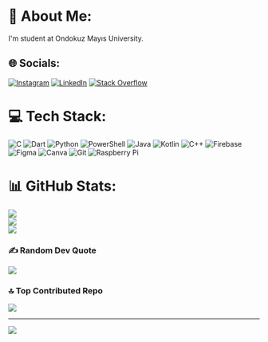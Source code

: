 # 💫 About Me:
I'm student at Ondokuz Mayıs University.


## 🌐 Socials:
[![Instagram](https://img.shields.io/badge/Instagram-%23E4405F.svg?logo=Instagram&logoColor=white)](https://instagram.com/gokhanerkul) [![LinkedIn](https://img.shields.io/badge/LinkedIn-%230077B5.svg?logo=linkedin&logoColor=white)](https://linkedin.com/in/gokhan-erkul) [![Stack Overflow](https://img.shields.io/badge/-Stackoverflow-FE7A16?logo=stack-overflow&logoColor=white)](https://stackoverflow.com/users/25686966/g%c3%b6khan-erkul) 

# 💻 Tech Stack:
![C](https://img.shields.io/badge/c-%2300599C.svg?style=for-the-badge&logo=c&logoColor=white) ![Dart](https://img.shields.io/badge/dart-%230175C2.svg?style=for-the-badge&logo=dart&logoColor=white) ![Python](https://img.shields.io/badge/python-3670A0?style=for-the-badge&logo=python&logoColor=ffdd54) ![PowerShell](https://img.shields.io/badge/PowerShell-%235391FE.svg?style=for-the-badge&logo=powershell&logoColor=white) ![Java](https://img.shields.io/badge/java-%23ED8B00.svg?style=for-the-badge&logo=openjdk&logoColor=white) ![Kotlin](https://img.shields.io/badge/kotlin-%237F52FF.svg?style=for-the-badge&logo=kotlin&logoColor=white) ![C++](https://img.shields.io/badge/c++-%2300599C.svg?style=for-the-badge&logo=c%2B%2B&logoColor=white) ![Firebase](https://img.shields.io/badge/firebase-a08021?style=for-the-badge&logo=firebase&logoColor=ffcd34) ![Figma](https://img.shields.io/badge/figma-%23F24E1E.svg?style=for-the-badge&logo=figma&logoColor=white) ![Canva](https://img.shields.io/badge/Canva-%2300C4CC.svg?style=for-the-badge&logo=Canva&logoColor=white) ![Git](https://img.shields.io/badge/git-%23F05033.svg?style=for-the-badge&logo=git&logoColor=white) ![Raspberry Pi](https://img.shields.io/badge/-RaspberryPi-C51A4A?style=for-the-badge&logo=Raspberry-Pi)
# 📊 GitHub Stats:
![](https://github-readme-stats.vercel.app/api?username=gokhanerkul&theme=radical&hide_border=false&include_all_commits=true&count_private=true)<br/>
![](https://github-readme-streak-stats.herokuapp.com/?user=gokhanerkul&theme=radical&hide_border=false)<br/>
![](https://github-readme-stats.vercel.app/api/top-langs/?username=gokhanerkul&theme=radical&hide_border=false&include_all_commits=true&count_private=true&layout=compact)

### ✍️ Random Dev Quote
![](https://quotes-github-readme.vercel.app/api?type=horizontal&theme=radical)

### 🔝 Top Contributed Repo
![](https://github-contributor-stats.vercel.app/api?username=gokhanerkul&limit=5&theme=dark&combine_all_yearly_contributions=true)

---
[![](https://visitcount.itsvg.in/api?id=gokhanerkul&icon=0&color=0)](https://visitcount.itsvg.in)

<!-- Proudly created with GPRM ( https://gprm.itsvg.in ) -->
